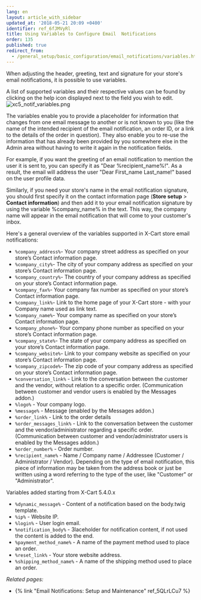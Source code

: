 ```yaml
---
lang: en
layout: article_with_sidebar
updated_at: '2018-05-21 20:09 +0400'
identifier: ref_6fJMVyRl
title: Using Variables to Configure Email  Notifications
order: 135
published: true
redirect_from:
  - /general_setup/basic_configuration/email_notifications/variables.html
---
```

When adjusting the header, greeting, text and signature for your store's email notifications, it is possible to use variables. 

A list of supported variables and their respective values can be found by clicking on the help icon displayed next to the field you wish to edit.
![xc5_notif_variables.png]({{site.baseurl}}/attachments/ref_2W845gkS/xc5_notif_variables.png)

The variables enable you to provide a placeholder for information that changes from one email message to another or is not known to you (like the name of the intended recipient of the email notification, an order ID, or a link to the details of the order in question). They also enable you to re-use the information that has already been provided by you somewhere else in the Admin area without having to write it again in the notification fields. 

For example, if you want the greeting of an email notification to mention the user it is sent to, you can specify it as "Dear %recipient_name%!". As a result, the email will address the user "Dear First_name Last_name!" based on the user profile data.  

Similarly, if you need your store's name in the email notification signature, you should first specify it on the contact information page (**Store setup** > **Contact information**) and then add it to your email notification signature by using the variable %company_name% in the text. This way, the company name will appear in the email notification that will come to your customer's inbox. 

Here's a general overview of the variables supported in X-Cart store email notifications:

   * ```%company_address%```- Your company street address as specified on your store’s Contact information page.
   * ```%company_city%```- The city of your company address as specified on your store’s Contact information page.
   * ```%company_country%```- The country of your company address as specified on your store’s Contact information page.
   * ```%company_fax%```- Your company fax number as specified on your store’s Contact information page.
   * ```%company_link%```- Link to the home page of your X-Cart store - with your Company name used as link text.
   * ```%company_name%```- Your company name as specified on your store’s Contact information page.
   * ```%company_phone%```- Your company phone number as specified on your store’s Contact information page.
   * ```%company_state%```- The state of your company address as specified on your store’s Contact information page.
   * ```%company_website%```- Link to your company website as specified on your store’s Contact information page.
   * ```%company_zipcode%```- The zip code of your company address as specified on your store’s Contact information page.
   * ```%conversation_link%``` - Link to the conversation between the customer and the vendor, without relation to a specific order. (Communication between customer and vendor users is enabled by the Messages addon.)
   * ```%logo%``` - Your company logo.
   * ```%message%``` - Message (enabled by the Messages addon.) 
   * ```%order_link%```	- Link to the order details
   * ```%order_messages_link%``` - Link to the conversation between the customer and the vendor/administrator regarding a specific order. (Communication between customer and vendor/administrator users is enabled by the Messages addon.) 
   * ```%order_number%``` - Order number.
   * ```%recipient_name%``` - Name / Company name / Addressee (Customer / Administrator / Vendor). Depending on the type of email notification, this piece of information may be taken from the address book or just be written using a word referring to the type of the user, like "Customer" or "Administrator".
   
Variables added starting from X-Cart 5.4.0.x
   * ```%dynamic_message%``` - Content of a notification based on the body.twig template.
   * ```%ip%``` - Website IP.
   * ```%login%``` - User login email.
   * ```%notification_body%``` - Зlaceholder for notification content, if not used the content is added to the end.
   * ```%payment_method_name%``` - A name of the payment method used to place an order.
   * ```%reset_link%``` - Your store website address.
   * ```%shipping_method_name%``` - A name of the shipping method used to place an order.
   
 

   
   


_Related pages:_

   * {% link "Email Notifications: Setup and Maintenance" ref_5QLrLCu7 %}
